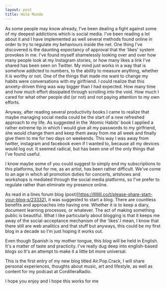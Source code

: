 ```yaml
---
layout: post
title: Hola Mundo
---
```


As some people may know already, I've been dealing a fight against some of my deepest addictions which is social media. I've been reading a lot about it and I have implemented as well several methods found online in order to try to regulate my behaviours inside the net. One thing I've discovered is the daunting expectancy of approval that the 'likes' system provokes in me. I've found myself shamelessly looking over and over how many people look at my Instagram stories, or how many likes a link I've shared has been seen on Twitter. My mind just works in a way that is somehow addicted to numbers, to the ability to measure anything, whether it is worthy or not. 
One of the things that made me want to change my habits were conversations with my girlfriend. I could realize that this anxiety-driven thing was way bigger than I had expected. How many time and how much effort dissipated through scrolling into the void. How much I cared for what other people did (or not) and not paying attention to my own efforts.

Anyway, after reading several productivity books I came to realize that maybe managing social media could be the start of a new refreshed approach to my life. As suggested in the 'Atomic Habits' book I applied a rather extreme tip in which I would give all my passwords to my girlfriend, she would change them and keep them away from me all week and finally give them to me for two days on weekends. This way I was away from twitter, instagram and facebook even if I wanted to, because all my devices would log out. It seemed radical, but has been one of the only things that I've found useful. 

I know maybe some of you could suggest to simply end my subscriptions to this platforms, but for me, as an artist, has been rather difficult. We've come to an age in which all promotion duties for concerts, artshows and workshops is mediated through the social media platforms, so I've prefer to regulate rather than eliminate my presence online.

As read in a lines forum blog (post)[https://llllllll.co/t/please-share-start-your-blog-s/23332], it was suggested to start a blog. There are countless benefits and approaches into having one. Whether it is to keep a diary, document learning processes, or whatever. The act of making something public is beautiful. What I like particularly about blogging is that it keeps me away of the social-acceptance mechanism of the 'likes'.I mean, I know that there still are web analitics and that stuff but anyways, this could be my first blog in a decade so I'm just hoping it works out.

Even though Spanish is my mother tongue, this blog will be held in English. It's a matter of taste and practicity. I've really dug deep into english-based blogs so It's an attempt to make it a little bit more universal.

This is the first entry of my new blog titled Air.Pop.Crack, I will share personal experiences, thoughts about music, art and lifestyle, as well as content for my podcast at CordilleraRadio.

I hope you enjoy and I hope this works for me


